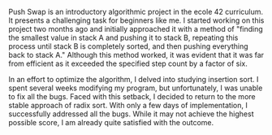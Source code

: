 Push Swap is an introductory algorithmic project in the ecole 42 curriculum. It presents a challenging task for beginners like me. I started working on this project two months ago and initially approached it with a method of "finding the smallest value in stack A and pushing it to stack B, repeating this process until stack B is completely sorted, and then pushing everything back to stack A." Although this method worked, it was evident that it was far from efficient as it exceeded the specified step count by a factor of six.

In an effort to optimize the algorithm, I delved into studying insertion sort. I spent several weeks modifying my program, but unfortunately, I was unable to fix all the bugs. Faced with this setback, I decided to return to the more stable approach of radix sort. With only a few days of implementation, I successfully addressed all the bugs. While it may not achieve the highest possible score, I am already quite satisfied with the outcome.


